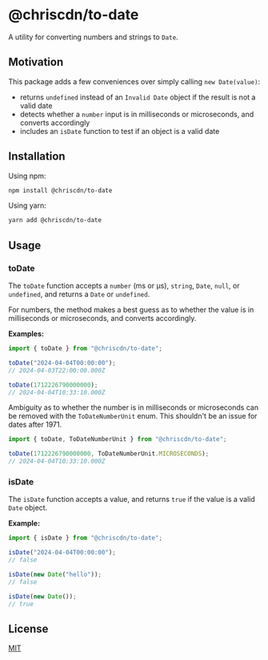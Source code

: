 # @chriscdn/to-date

A utility for converting numbers and strings to `Date`.

## Motivation

This package adds a few conveniences over simply calling `new Date(value)`:

- returns `undefined` instead of an `Invalid Date` object if the result is not a valid date
- detects whether a `number` input is in milliseconds or microseconds, and converts accordingly
- includes an `isDate` function to test if an object is a valid date

## Installation

Using npm:

```bash
npm install @chriscdn/to-date
```

Using yarn:

```bash
yarn add @chriscdn/to-date
```

## Usage

### toDate

The `toDate` function accepts a `number` (ms or μs), `string`, `Date`, `null`, or `undefined`, and returns a `Date` or `undefined`.

For numbers, the method makes a best guess as to whether the value is in milliseconds or microseconds, and converts accordingly.

**Examples:**

```js
import { toDate } from "@chriscdn/to-date";

toDate("2024-04-04T00:00:00");
// 2024-04-03T22:00:00.000Z

toDate(1712226790000000);
// 2024-04-04T10:33:10.000Z
```

Ambiguity as to whether the number is in milliseconds or microseconds can be removed with the `ToDateNumberUnit` enum. This shouldn't be an issue for dates after 1971.

```js
import { toDate, ToDateNumberUnit } from "@chriscdn/to-date";

toDate(1712226790000000, ToDateNumberUnit.MICROSECONDS);
// 2024-04-04T10:33:10.000Z
```

### isDate

The `isDate` function accepts a value, and returns `true` if the value is a valid `Date` object.

**Example:**

```js
import { isDate } from "@chriscdn/to-date";

isDate("2024-04-04T00:00:00");
// false

isDate(new Date("hello"));
// false

isDate(new Date());
// true
```

## License

[MIT](LICENSE)
